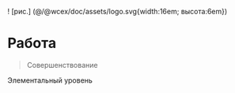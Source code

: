 <!--DESC: {icon:{name:"explore"},id:5} -->

! [рис.] (@/@wcex/doc/assets/logo.svg{width:16em; высота:6em})
# Работа
> Совершенствование

Элементальный уровень
